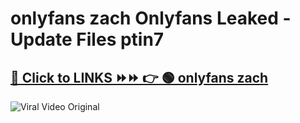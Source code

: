 
 # onlyfans zach Onlyfans Leaked - Update Files ptin7

## <h2><a href="https://clipsfans.com/onlyfans_zach&ref=git">🔗 Click to LINKS ⏩⏩ 👉 🟢 onlyfans zach </a></h2>

<a href="https://clipsfans.com/onlyfans_zach&ref=git" rel="nofollow" data-target="animated-image.originalLink"><img src="https://i.ibb.co.com/xMMVF88/686577567.gif" alt="Viral Video Original" style="max-width: 100%; display: inline-block;" data-target="animated-image.originalImage"></a>

